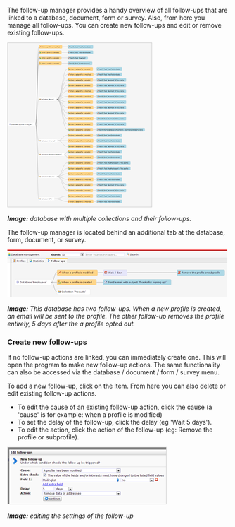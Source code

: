 The follow-up manager provides a handy overview of all follow-ups that
are linked to a database, document, form or survey. Also, from here you
manage all follow-ups. You can create new follow-ups and edit or remove
existing follow-ups.

![](../images/overview1.png)

***Image:** database with multiple collections and their follow-ups.*

The follow-up manager is located behind an additional tab at the
database, form, document, or survey.

![](../images/follow-up-tab.png)

***Image:** This database has two follow-ups. When a new profile is
created, an email will be sent to the profile. The other follow-up
removes the profile entirely, 5 days after the a profile opted out.*

### Create new follow-ups

If no follow-up actions are linked, you can immediately create one. This
will open the program to make new follow-up actions. The same
functionality can also be accessed via the database / document / form /
survey menu.

To add a new follow-up, click on the item. From here you can also delete
or edit existing follow-up actions.

-   To edit the cause of an existing follow-up action, click the cause
    (a 'cause' is for example: when a profile is modified)
-   To set the delay of the follow-up, click the delay (eg 'Wait 5
    days').
-   To edit the action, click the action of the follow-up (eg: Remove
    the profile or subprofile).

![](../images/edit-follow-up.png)

***Image:** editing the settings of the follow-up*
